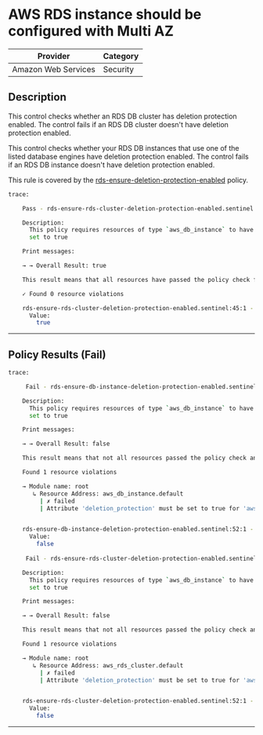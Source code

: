 # AWS RDS instance should be configured with Multi AZ

| Provider            | Category  |
|---------------------|-----------|
| Amazon Web Services | Security  |

## Description

This control checks whether an RDS DB cluster has deletion protection enabled. 
The control fails if an RDS DB cluster doesn't have deletion protection enabled.

This control checks whether your RDS DB instances that use one of the listed database engines have deletion protection enabled. 
The control fails if an RDS DB instance doesn't have deletion protection enabled.

This rule is covered by the [rds-ensure-deletion-protection-enabled](../../policies/rds-ensure-deletion-protection-enabled.sentinel) policy.

```bash
trace:

    Pass - rds-ensure-rds-cluster-deletion-protection-enabled.sentinel

    Description:
      This policy requires resources of type `aws_db_instance` to have `multi_az`
      set to true

    Print messages:

    → → Overall Result: true

    This result means that all resources have passed the policy check for the policy rds-ensure-multi-az-configuration.

    ✓ Found 0 resource violations

    rds-ensure-rds-cluster-deletion-protection-enabled.sentinel:45:1 - Rule "main"
      Value:
        true
```

---

## Policy Results (Fail)
```bash
trace:

     Fail - rds-ensure-db-instance-deletion-protection-enabled.sentinel

    Description:
      This policy requires resources of type `aws_db_instance` to have `multi_az`
      set to true

    Print messages:

    → → Overall Result: false

    This result means that not all resources passed the policy check and the protected behavior is not allowed for the policy rds-ensure-multi-az-configuration.

    Found 1 resource violations

    → Module name: root
       ↳ Resource Address: aws_db_instance.default
         | ✗ failed
         | Attribute 'deletion_protection' must be set to true for 'aws_rds_cluster' resources. Refer to https://docs.aws.amazon.com/securityhub/latest/userguide/rds-controls.html#rds-7 for more details.


    rds-ensure-db-instance-deletion-protection-enabled.sentinel:52:1 - Rule "main"
      Value:
        false
        
     Fail - rds-ensure-rds-cluster-deletion-protection-enabled.sentinel

    Description:
      This policy requires resources of type `aws_db_instance` to have `multi_az`
      set to true

    Print messages:

    → → Overall Result: false

    This result means that not all resources passed the policy check and the protected behavior is not allowed for the policy rds-ensure-multi-az-configuration.

    Found 1 resource violations

    → Module name: root
       ↳ Resource Address: aws_rds_cluster.default
         | ✗ failed
         | Attribute 'deletion_protection' must be set to true for 'aws_db_instance' resources. Refer to https://docs.aws.amazon.com/securityhub/latest/userguide/rds-controls.html#rds-8 for more details.


    rds-ensure-rds-cluster-deletion-protection-enabled.sentinel:52:1 - Rule "main"
      Value:
        false
```

---